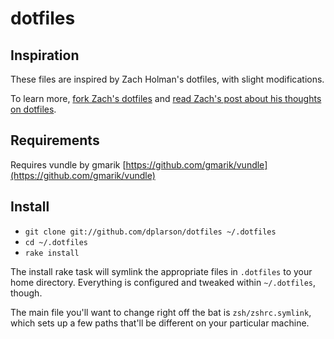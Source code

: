 # dotfiles

## Inspiration
These files are inspired by Zach Holman's dotfiles, with slight modifications.

To learn more, [fork Zach's dotfiles](https://github.com/holman/dotfiles) and [read Zach's post about his thoughts on dotfiles](http://zachholman.com/2010/08/dotfiles-are-meant-to-be-forked/).

## Requirements
Requires vundle by gmarik [https://github.com/gmarik/vundle](https://github.com/gmarik/vundle)

## Install

- `git clone git://github.com/dplarson/dotfiles ~/.dotfiles`
- `cd ~/.dotfiles`
- `rake install`

The install rake task will symlink the appropriate files in `.dotfiles` to your
home directory. Everything is configured and tweaked within `~/.dotfiles`,
though.

The main file you'll want to change right off the bat is `zsh/zshrc.symlink`,
which sets up a few paths that'll be different on your particular machine.

